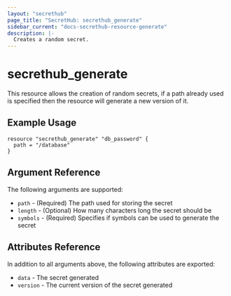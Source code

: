 ```yaml
---
layout: "secrethub"
page_title: "SecretHub: secrethub_generate"
sidebar_current: "docs-secrethub-resource-generate"
description: |-
  Creates a random secret.
---
```


# secrethub_generate

This resource allows the creation of random secrets, if a path already used is specified then the resource will generate a new version of it.

## Example Usage

```hcl
resource "secrethub_generate" "db_password" {
  path = "/database"
}
```

## Argument Reference

The following arguments are supported:

* `path` - (Required) The path used for storing the secret
* `length` - (Optional) How many characters long the secret should be
* `symbols` - (Required) Specifies if symbols can be used to generate the secret

## Attributes Reference

In addition to all arguments above, the following attributes are exported:

* `data` - The secret generated
* `version` - The current version of the secret generated